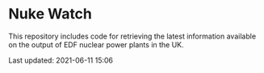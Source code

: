 # Nuke Watch

This repository includes code for retrieving the latest information available on the output of EDF nuclear power plants in the UK.

Last updated: 2021-06-11 15:06